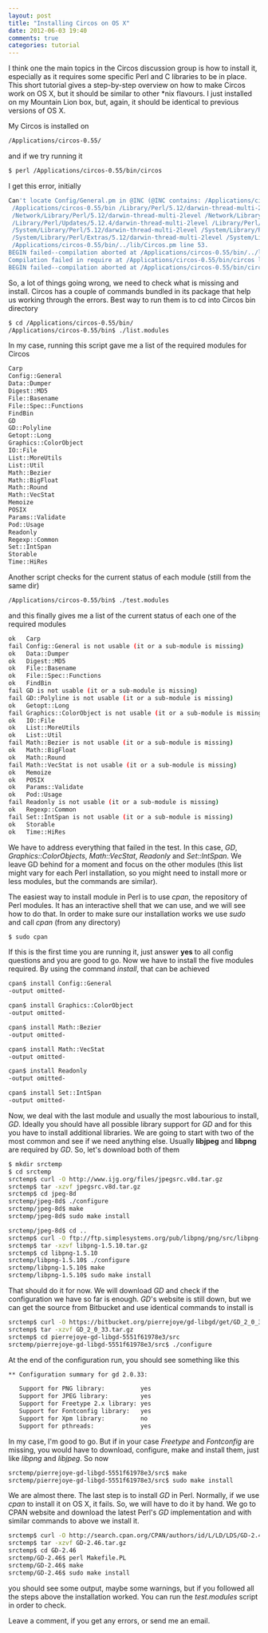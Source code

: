 ```yaml
---
layout: post
title: "Installing Circos on OS X"
date: 2012-06-03 19:40
comments: true
categories: tutorial
---
```



I think one the main topics in the Circos discussion group is how to install it, especially as it requires some specific Perl and C libraries to be in place. This short tutorial gives a step-by-step overview on how to make Circos work on OS X, but it should be similar to other *nix flavours. I just installed on my Mountain Lion box, but, again, it should be identical to previous versions of OS X.

My Circos is installed on

``` bash Circos location
/Applications/circos-0.55/
```

and if we try running it

``` bash Circos trial run
$ perl /Applications/circos-0.55/bin/circos
```

I get this error, initially

```bash Circos runtime error
Can't locate Config/General.pm in @INC (@INC contains: /Applications/circos-0.55/bin/lib /Applications/circos-0.55/bin/../lib
 /Applications/circos-0.55/bin /Library/Perl/5.12/darwin-thread-multi-2level /Library/Perl/5.12
 /Network/Library/Perl/5.12/darwin-thread-multi-2level /Network/Library/Perl/5.12
 /Library/Perl/Updates/5.12.4/darwin-thread-multi-2level /Library/Perl/Updates/5.12.4
 /System/Library/Perl/5.12/darwin-thread-multi-2level /System/Library/Perl/5.12
 /System/Library/Perl/Extras/5.12/darwin-thread-multi-2level /System/Library/Perl/Extras/5.12 .) at
 /Applications/circos-0.55/bin/../lib/Circos.pm line 53.
BEGIN failed--compilation aborted at /Applications/circos-0.55/bin/../lib/Circos.pm line 53.
Compilation failed in require at /Applications/circos-0.55/bin/circos line 184.
BEGIN failed--compilation aborted at /Applications/circos-0.55/bin/circos line 184.
```

So, a lot of things going wrong, we need to check what is missing and install. Circos has a couple of commands bundled in its package that help us working through the errors. Best way to run them is to cd into Circos bin directory

``` bash Circos: checking modules
$ cd /Applications/circos-0.55/bin/
/Applications/circos-0.55/bin$ ./list.modules
```

In my case, running this script gave me a list of the required modules for Circos 

``` bash Circos requirements
Carp
Config::General
Data::Dumper
Digest::MD5
File::Basename
File::Spec::Functions
FindBin
GD
GD::Polyline
Getopt::Long
Graphics::ColorObject
IO::File
List::MoreUtils
List::Util
Math::Bezier
Math::BigFloat
Math::Round
Math::VecStat
Memoize
POSIX
Params::Validate
Pod::Usage
Readonly
Regexp::Common
Set::IntSpan
Storable
Time::HiRes
```

Another script checks for the current status of each module (still from the same dir)

``` bash Circos checking modules
/Applications/circos-0.55/bin$ ./test.modules
```

and this finally gives me a list of the current status of each one of the required modules

``` bash Circos: requirements
ok   Carp
fail Config::General is not usable (it or a sub-module is missing)
ok   Data::Dumper
ok   Digest::MD5
ok   File::Basename
ok   File::Spec::Functions
ok   FindBin
fail GD is not usable (it or a sub-module is missing)
fail GD::Polyline is not usable (it or a sub-module is missing)
ok   Getopt::Long
fail Graphics::ColorObject is not usable (it or a sub-module is missing)
ok   IO::File
ok   List::MoreUtils
ok   List::Util
fail Math::Bezier is not usable (it or a sub-module is missing)
ok   Math::BigFloat
ok   Math::Round
fail Math::VecStat is not usable (it or a sub-module is missing)
ok   Memoize
ok   POSIX
ok   Params::Validate
ok   Pod::Usage
fail Readonly is not usable (it or a sub-module is missing)
ok   Regexp::Common
fail Set::IntSpan is not usable (it or a sub-module is missing)
ok   Storable
ok   Time::HiRes
```

We have to address everything that failed in the test. In this case, *GD*, *Graphics::ColorObjects*, *Math::VecStat*, *Readonly* and *Set::IntSpan*. We leave GD behind for a moment and focus on the other modules (this list might vary for each Perl installation, so you might need to install more or less modules, but the commands are similar).

The easiest way to install module in Perl is to use *cpan*, the repository of Perl modules. It has an interactive shell that we can use, and we will see how to do that. In order to make sure our installation works we use *sudo* and call *cpan* (from any directory)

``` bash
$ sudo cpan
```

If this is the first time you are running it, just answer **yes** to all config questions and you are good to go. Now we have to install the five modules required. By using the command *install*, that can be achieved

``` bash
cpan$ install Config::General
-output omitted-

cpan$ install Graphics::ColorObject
-output omitted-

cpan$ install Math::Bezier
-output omitted-

cpan$ install Math::VecStat
-output omitted-

cpan$ install Readonly
-output omitted-

cpan$ install Set::IntSpan
-output omitted-
```

Now, we deal with the last module and usually the most labourious to install, *GD*. Ideally you should have all possible library support for *GD* and for this you have to install additional libraries. We are going to start with two of the most common and see if we need anything else. Usually **libjpeg** and **libpng** are required by *GD*. So, let's download both of them

``` bash Downloading and install libjpeg and libpng
$ mkdir srctemp
$ cd srctemp
srctemp$ curl -O http://www.ijg.org/files/jpegsrc.v8d.tar.gz
srctemp$ tar -xzvf jpegsrc.v8d.tar.gz
srctemp$ cd jpeg-8d
srctemp/jpeg-8d$ ./configure
srctemp/jpeg-8d$ make
srctemp/jpeg-8d$ sudo make install

srctemp/jpeg-8d$ cd ..
srctemp$ curl -O ftp://ftp.simplesystems.org/pub/libpng/png/src/libpng-1.5.10.tar.gz
srctemp$ tar -xzvf libpng-1.5.10.tar.gz
srctemp$ cd libpng-1.5.10
srctemp/libpng-1.5.10$ ./configure
srctemp/libpng-1.5.10$ make
srctemp/libpng-1.5.10$ sudo make install
```

That should do it for now. We will download *GD* and check if the configuration we have so far is enough. *GD*'s website is still down, but we can get the source from Bitbucket and use identical commands to install is

``` bash Installing GD
srctemp$ curl -O https://bitbucket.org/pierrejoye/gd-libgd/get/GD_2_0_33.tar.gz
srctemp$ tar -xzvf GD_2_0_33.tar.gz
srctemp$ cd pierrejoye-gd-libgd-5551f61978e3/src
srctemp/pierrejoye-gd-libgd-5551f61978e3/src$ ./configure
```

At the end of the configuration run, you should see something like this

``` bash
** Configuration summary for gd 2.0.33:

   Support for PNG library:          yes
   Support for JPEG library:         yes
   Support for Freetype 2.x library: yes
   Support for Fontconfig library:   yes
   Support for Xpm library:          no
   Support for pthreads:             yes
```

In my case, I'm good to go. But if in your case *Freetype* and *Fontconfig* are missing, you would have to download, configure, make and install them, just like *libpng* and *libjpeg*. So now 

``` bash
srctemp/pierrejoye-gd-libgd-5551f61978e3/src$ make
srctemp/pierrejoye-gd-libgd-5551f61978e3/src$ sudo make install
```

We are almost there. The last step is to install *GD* in Perl. Normally, if we use *cpan* to install it on OS X, it fails. So, we will have to do it by hand. We go to CPAN website and download the latest Perl's *GD* implementation and with similar commands to above we install it.

``` bash Installing GD on perl
srctemp$ curl -O http://search.cpan.org/CPAN/authors/id/L/LD/LDS/GD-2.46.tar.gz (if curl fails copy and past on your browser)
srctemp$ tar -xzvf GD-2.46.tar.gz
srctemp$ cd GD-2.46
srctemp/GD-2.46$ perl Makefile.PL
srctemp/GD-2.46$ make
srctemp/GD-2.46$ sudo make install
```

you should see some output, maybe some warnings, but if you followed all the steps above the installation worked. You can run the *test.modules* script in order to check.

Leave a comment, if you get any errors, or send me an email.

